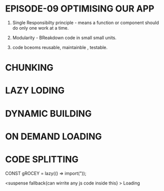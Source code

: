 # EPISODE-09 OPTIMISING OUR APP

1. Single Responsibilty principle - means a function or component should do only one work at a time.

2. Modularity - BReakdown code in small small units.

3. code bceoms reusable, maintainble , testable.

<!-- try to make js file as small as possible -->

# CHUNKING
# LAZY LODING
# DYNAMIC BUILDING
# ON DEMAND LOADING
# CODE SPLITTING

CONST gROCEY = lazy(() => import("));

<suspense fallback{can wirrite any js code inside this} > Loading</suspense> 